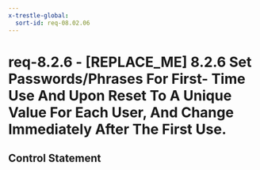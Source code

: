 ```yaml
---
x-trestle-global:
  sort-id: req-08.02.06
---
```


# req-8.2.6 - \[REPLACE_ME\] 8.2.6 Set Passwords/Phrases For First- Time Use And Upon Reset To A Unique Value For Each User, And Change Immediately After The First Use.

## Control Statement
